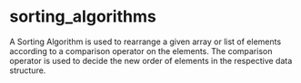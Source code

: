 # sorting_algorithms
A Sorting Algorithm is used to rearrange a given array or list of elements according to a comparison operator on the elements. The comparison operator is used to decide the new order of elements in the respective data structure.
